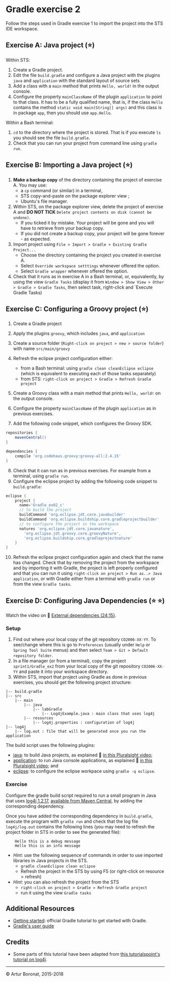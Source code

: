 <link rel='stylesheet' href='web/swiss.css'/>

# Gradle exercise 2

Follow the steps used in Gradle exercise 1 to import the project into the STS IDE workspace.

## Exercise A: Java project (:star:)


Within STS:

1. Create a Gradle project.
2. Edit the file `build.gradle` and configure a Java project with the plugins `java` and `application` with the standard layout of source sets
3. Add a class with a `main` method that prints `Hello, world!` in the output console.
4. Configure the property `mainClassName` of the plugin `application` to point to that class. It has to be a fully qualified name, that is, if the class `Hello` contains the method `static void main(String[] args)` and this class is in package `app`, then you should use `app.Hello`. 

Within a Bash terminal:

1. `cd` to the directory where the project is stored. That is if you execute `ls` you should see the file `build.gradle`.
2. Check that you can run your project from command line using `gradle run`.
 
## Exercise B: Importing a Java project (:star:)

1. **Make a backup copy** of the directory containing the project of exercise A. You may use:
    * a `cp` command (or similar) in a terminal, 
    * STS copy-and-paste on the package explorer view ;
    * Ubuntu's file manager.
2. Within STS, on the package explorer view, delete the project of exercise A and **DO NOT TICK** `Delete project contents on disk (cannot be undone)`.
    * If you ticked it by mistake. Your project will be gone and you will have to retrieve from your backup copy.
    * If you did not create a backup copy, your project will be gone forever - as expected.
3. Import project using `File > Import > Gradle > Existing Gradle Project...` 
    * Choose the directory containing the project you created in exercise A.
    * Select `Override workspace setttings` whenever offered the option.
    * Select `Gradle wrapper` whenever offered the option.
4. Check that it runs as in exercise A in a Bash terminal, or, equivalently, by using the view `Gradle Tasks` (display it from `Window > Show View > Other > Gradle > Gradle Tasks`, then select task, right-click and `Execute Gradle Tasks)

## Exercise C: Configuring a Groovy project (:star:)

1. Create a Gradle project
2. Apply the plugins `groovy`, which includes `java`, and `application`
3. Create a source folder (`Right-click on project > new > source folder`) with name `src/main/groovy`
4. Refresh the eclipse project configuration either:
    * from a Bash terminal: using `gradle clean cleanEclipse eclipse` (which is equivalent to executing each of those tasks separately)
    * from STS: `right-click on project > Gradle > Refresh Gradle project`
5. Create a Groovy class with a main method that prints `Hello, world!` on the output console. 
6. Configure the property `mainClassName` of the plugin `application` as in previous exercises.

7. Add the following code snippet, which configures the Groovy SDK.

```gradle
repositories {
	mavenCentral()
}

dependencies {
	compile 'org.codehaus.groovy:groovy-all:2.4.15'
}
```

8. Check that it can run as in previous exercises. For example from a terminal, using `gradle run`.
9. Configure the eclipse project by adding the following code snippet to `build.gradle`:


```gradle
eclipse {
	project {
	  name='Gradle_ex02_c'
	  // to build the project  
	  buildCommand 'org.eclipse.jdt.core.javabuilder'
	  buildCommand 'org.eclipse.buildship.core.gradleprojectbuilder'
	  // to configure the project in the workspace 
	  natures 'org.eclipse.jdt.core.javanature',
	    'org.eclipse.jdt.groovy.core.groovyNature', 
	  	'org.eclipse.buildship.core.gradleprojectnature'
	}
}
```

10. Refresh the eclipse project configuration again and check that the name has changed. Check that by removing the project from the workspace and by importing it with Gradle, the project is left properly configured and that you can run it using `right-click on project > Run as..> Java application`, or with Gradle either from a terminal with `gradle run` or from the view `Gradle tasks`.

## Exercise D: Configuring Java Dependencies (:star: :star:)

Watch the video on :movie_camera: [External dependencies (24:15)](https://app.pluralsight.com/player?course=gradle-fundamentals&author=kevin-jones&name=gradle-fundamentals-m5&clip=0&mode=live).

### Setup 

1. Find out where your local copy of the git repository `CO2006-XX-YY`. To see/change where this is go to `Preferences` (usually under `Help` or `Spring Tool Suite` menus) and then select `Team > Git > Default repository folder`.
2. In a file manager (or from a terminal), copy the project `sprint1/Gradle_ex2` from your local copy of the git repository `CO2006-XX-YY` and paste it into your workspace directory.
3. Within STS, import that project using Gradle as done in previous exercises, you should get the following project structure: 

<div class="all-questions">

	|-- build.gradle
	|-- src
		|-- main
			|-- java
				|-- labGradle
					|-- Log4jExample.java : main class that uses log4j
			|-- resources
				|-- log4j.properties : configuration of log4j
	|-- log4j
		|-- log.out : file that will be generated once you run the application
	
The build script uses the following plugins:
* [java](https://docs.gradle.org/current/userguide/java_plugin.html): to build Java projects, as explained :movie_camera: [in this Pluralsight video](https://app.pluralsight.com/player?course=gradle-fundamentals&author=kevin-jones&name=gradle-fundamentals-m5&clip=0&mode=live);
* [application](https://docs.gradle.org/current/userguide/application_plugin.html): to run Java console applications, as explained :movie_camera: [in this Pluralsight video](https://app.pluralsight.com/player?course=gradle-fundamentals&author=kevin-jones&name=gradle-fundamentals-m5&clip=5&mode=live); and
* [eclipse](https://docs.gradle.org/current/userguide/eclipse_plugin.html): to configure the eclipse workpace using `gradle -q eclipse`.

### Exercise

Configure the gradle build script required to run a small program in Java that uses [log4j 1.2.17](https://logging.apache.org/log4j/1.2/manual.html), [available from Maven Central](http://mvnrepository.com/artifact/log4j/log4j/1.2.17), by adding the corresponding dependency.

Once you have added the corresponding dependency in `build.gradle`, execute the program with `gradle run` and check that the log file `log4j/log.out` contains the following lines (you may need to refresh the project folder in STS in order to see the generated file):

		Hello this is a debug message
		Hello this is an info message 

* *Hint*: use the following sequence of commands in order to use imported libraries in Java projects in the STS.
  - `gradle cleanEclipse clean eclipse`
  - Refresh the project in the STS by using F5 (or right-click on resource > refresh)
* *Hint*: you can also refresh the project from the STS
    * `right-click on project > Gradle > Refresh Gradle project` 
    * run it using the view `Gradle tasks`
		
## Additional Resources

* [Getting started](https://docs.gradle.org/current/userguide/tutorials.html): official Gradle tutorial to get started with Gradle.
* [Gradle's user guide](https://docs.gradle.org/current/userguide/userguide)

## Credits

* Some parts of this tutorial have been adapted from [this tutorialspoint's tutorial on log4j](http://www.tutorialspoint.com/log4j/log4j_sample_program.htm).

***
&copy; Artur Boronat, 2015-2018

